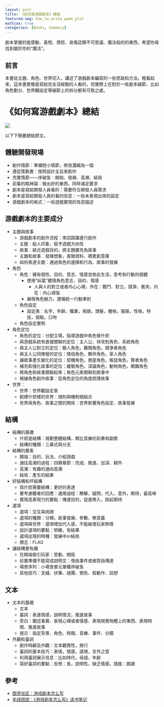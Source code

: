```yaml
---
layout: post
title: 《如何寫游戲劇本》總結
featured-img: how_to_write_game_plot
mathjax: true
categories: [Books, Summary]
---
```


劇本掌握的是感動、喜悅、憤怒、哀傷這類不可思議、魔法般的的東西，希望你尋找到屬於你的“魔法”。

<!--more-->

## 前言

本書從主題、角色、世界切入，講述了游戲劇本編寫的一些思路和方法。粗看起來，這本書更像是寫給完全沒經驗的人看的，但實際上在對於一些劇本細節，比如角色劃分、世界觀設定等細節上的拆分都有可取之處。 



# 《如何寫游戲劇本》總結

![]({{site.img_url}}/books/how_to_write_game_plot/plot.png)


以下下簡要總結原文。

## 體驗開發現場

+ 創作情節：準備短小情節，修改濃縮為一個
+ 遵從策劃書：按照設計主旨來創作
+ 充實情節——序破急：開始、發展、高潮、結局
+ 前輩的精神論：做出好的東西，同時滿足要求
+ 劇本是寫給開發人員看的：需要符合開發人員需求
+ 劇本是寫給開發人員的看的信息：一些未表現出來的設定
+ 游戲劇本的格式：一些遊戲實現的信息描述


## 游戲劇本的主要成分

+ 主題與故事
  + 游戲劇本的創作流程：來回跳躍進行創作
  + 主題：給人印象，賦予遊戲方向性
  + 故事：結合遊戲目的，將主題擴充為故事
  + 主題和故事：發揮想象，查閱資料、積累創意庫
  + 如何表達主題：通過角色的選擇和行為、故事的發展
+ 角色
  + 角色：擁有個性、目的、意志、情感並依此生活，思考和行動的個體
    + 使用“糾葛”體現角色意志、目的、情感
      + 人與人的對立或者内心心境，外在：戰鬥、對立，競爭，衝突，内在：内心煩惱
    + 展現角色魅力，遵循統一行動準則
  + 角色設定
    + 設定表：名字，年齡，職業，相貌，頭髮，體格，服裝，性格，特技，弱點，口吻
  + 角色設定實例
+ 角色定位
  + 角色的定位：分配立場，指導游戲中角色做什麽
  + 與游戲系統有直接關聯的定位：主人公、待攻剋角色、系統角色
  + 與主人公對立的定位：敵人角色，難關角色，競爭者角色
  + 與主人公同陣營的定位：情侶角色，夥伴角色，家人角色
  + 讓故事產生變化的定位：契機角色，救星角色，叛徒角色，賢者角色
  + 補充和强化故事的定位：緩衝角色，深論角色，動物角色，閑雜角色
  + 將角色和故事關聯起來；角色元素關聯到故事中
  + 根據角色創作故事：從角色定位的角度梳理故事
+ 世界：
  + 世界：世界觀設定表
  + 創建什麽樣的世界：規則與機制相結合
  + 世界與角色、故事之間的關係：世界影響角色設定、故事發展

## 結構

+ 結構的基礎
  + 什麽是結構：規劃整體結構，類比音樂的前奏和副歌
  + 結構的種類：三幕式與分支
+ 結構的要素
  + 開端：目的、玩法、介紹游戲
  + 通往高潮的過程：四類章節：完成、推進、加深、額外
  + 高潮：有趣的通向高潮
  + 結局：產生的結果
+ 好結構和坏結構
  + 爲什麽需要結構：更好的表達
  + 要考慮聽者的回應：通用過程：瞭解，疑問，代入，意外，期待，最高峰
  + 實現高表現力的要點：傳達目的，促進帶入，挑起期待
+ 選項
  + 選項：交互與局限
  + 選項的種類：分類，故事發展、參數、無意義
  + 選項與世界：選項增加代入感，不能破壞玩家熱情
  + 設計選項的要點：明確，有結果
  + 選項出現的時機：發展中or結局
  + 標志：FLAG
+ 讓結構更有趣
  + 在開端吸引玩家：受動、開拓
  + 前置準備不能寫成説明文：借由事件或者對話傳達
  + 場景序列：小場景單元單獨序破急
  + 其他技巧：支綫、伏筆、謎團、預告、假動作、回想

## 文本

+ 文本的基礎
  + 文本
  + 臺詞：表達情感，説明情況，推進故事
  + 旁白：闡述事實、表現心理或者情感、表現視覺物體上的東西、表現時間、推進故事
  + 提示：指定背景、角色、時間、音樂、事件、分鏡
+ 外觀和臺詞
  + 創作時顧及外觀：文本觀賞性，換行
  + 臺詞的基本技巧：表情，情感，語境，言外之意
  + 利用臺詞展示信息：比如時代，母語，年齡
  + 寫好臺詞的要點：反例：長，説明性，缺乏情感，措施：朗讀


<!-- ## 有用的點

+ 角色設定表
+ 角色定位劃分
+ 世界觀設計表
+ 結構的優化案例
+ 寫好臺詞的要點 -->


## 參考

+ [图灵社区：游戏剧本怎么写](https://www.ituring.com.cn/book/2400)
+ [毛线团团：《游戏剧本怎么写》读书笔记](https://mubu.com/doc/nv-qZ8RFg0)

